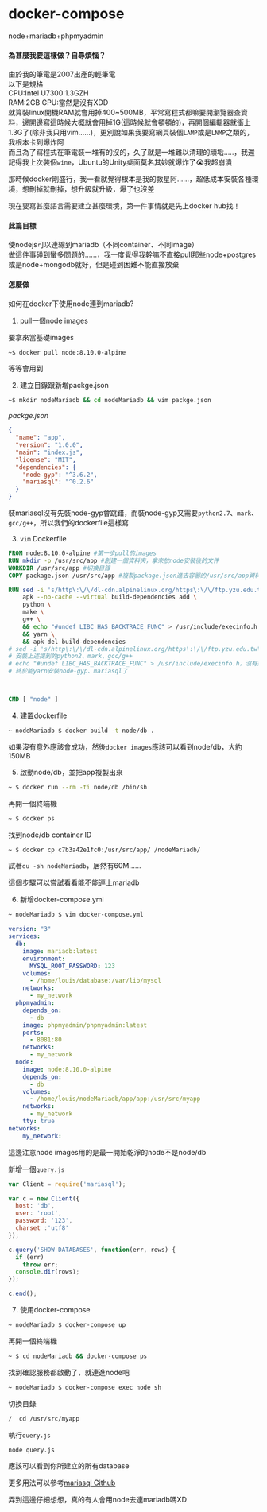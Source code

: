 # docker-compose
node+mariadb+phpmyadmin

#### 為甚麼我要這樣做？自尋煩惱？ 

由於我的筆電是2007出產的輕筆電       
以下是規格       
CPU:Intel U7300 1.3GZH      
RAM:2GB
GPU:當然是沒有XDD        
就算裝linux開機RAM就會用掉400~500MB，平常寫程式都嘛要開瀏覽器查資料，邊開邊寫這時候大概就會用掉1G(這時候就會頓頓的)，再開個編輯器就衝上1.3G了(除非我只用vim......)，更別說如果我要寫網頁裝個`LAMP`或是`LNMP`之類的，我根本卡到爆炸阿      
而且為了寫程式在筆電裝一堆有的沒的，久了就是一堆難以清理的頑垢.....，我還記得我上次裝個`wine`，Ubuntu的Unity桌面莫名其妙就爆炸了:sob:我超崩潰

那時候docker剛盛行，我一看就覺得根本是我的救星阿......，超低成本安裝各種環境，想刪掉就刪掉，想升級就升級，爆了也沒差

現在要寫甚麼語言需要建立甚麼環境，第一件事情就是先上docker hub找！ 

#### 此篇目標

使nodejs可以連線到mariadb（不同container、不同image）        
做這件事碰到蠻多問題的......，我一度覺得我幹嘛不直接pull那些node+postgres或是node+mongodb就好，但是碰到困難不能直接放棄


#### 怎麼做

如何在docker下使用node連到mariadb?

1. pull一個node images        

要拿來當基礎images
```sh
~$ docker pull node:8.10.0-alpine
```

等等會用到

2. 建立目錄跟新增packge.json
```sh
~$ mkdir nodeMariadb && cd nodeMariadb && vim packge.json
```
*packge.json*
```json
{
  "name": "app",
  "version": "1.0.0",
  "main": "index.js",
  "license": "MIT",
  "dependencies": {
    "node-gyp": "^3.6.2",
    "mariasql": "^0.2.6"
  }
}

```
裝mariasql沒有先裝node-gyp會跳錯，而裝node-gyp又需要`python2.7`、`mark`、`gcc/g++`，所以我們的dockerfile這樣寫

3. `vim` Dockerfile

```dockerfile
FROM node:8.10.0-alpine #第一步pull的images
RUN mkdir -p /usr/src/app #創建一個資料夾，拿來放node安裝後的文件
WORKDIR /usr/src/app #切換目錄
COPY package.json /usr/src/app #複製package.json進去容器的/usr/src/app資料夾

RUN sed -i 's/http\:\/\/dl-cdn.alpinelinux.org/https\:\/\/ftp.yzu.edu.tw\/Linux/g' /etc/apk/repositories && \
    apk --no-cache --virtual build-dependencies add \
    python \
    make \
    g++ \
    && echo "#undef LIBC_HAS_BACKTRACE_FUNC" > /usr/include/execinfo.h \
    && yarn \
    && apk del build-dependencies 
# sed -i 's/http\:\/\/dl-cdn.alpinelinux.org/https\:\/\/ftp.yzu.edu.tw\/Linux/g' 是把fetch目標改成國內唯一載點元智大學，不然慢到哭
# 安裝上述提到的python2、mark、gcc/g++
# echo "#undef LIBC_HAS_BACKTRACE_FUNC" > /usr/include/execinfo.h，沒有這行會跳錯說你沒有這檔案.....
# 終於能yarn安裝node-gyp、mariasql了 



CMD [ "node" ]
```

4. 建置dockerfile

```sh
~ nodeMariadb $ docker build -t node/db .
```
如果沒有意外應該會成功，然後`docker images`應該可以看到node/db，大約150MB

5. 啟動node/db，並把app複製出來

```sh
~ $ docker run --rm -ti node/db /bin/sh
```
再開一個終端機
```sh
~ $ docker ps
```
找到node/db container ID

```sh
~ $ docker cp c7b3a42e1fc0:/usr/src/app/ /nodeMariadb/
```
試著`du -sh nodeMariadb`，居然有60M......

這個步驟可以嘗試看看能不能連上mariadb

6. 新增docker-compose.yml

```sh
~ nodeMariadb $ vim docker-compose.yml
```

```yml
version: "3"
services: 
  db: 
    image: mariadb:latest
    environment:
      MYSQL_ROOT_PASSWORD: 123
    volumes:
      - /home/louis/database:/var/lib/mysql
    networks:
      - my_network 
  phpmyadmin:
    depends_on:
      - db
    image: phpmyadmin/phpmyadmin:latest
    ports:
      - 8081:80
    networks:
      - my_network
  node:
    image: node:8.10.0-alpine
    depends_on:
      - db
    volumes:
      - /home/louis/nodeMariadb/app/app:/usr/src/myapp
    networks:
      - my_network
    tty: true      
networks:
    my_network:

```

這邊注意node images用的是最一開始乾淨的node不是node/db


新增一個`query.js`

```js
var Client = require('mariasql');

var c = new Client({
  host: 'db',
  user: 'root',
  password: '123',
  charset :'utf8'
});

c.query('SHOW DATABASES', function(err, rows) {
  if (err)
    throw err;
  console.dir(rows);
});

c.end();
```
7. 使用docker-compose

```sh
~ nodeMariadb $ docker-compose up
```

再開一個終端機

```sh
~ $ cd nodeMariadb && docker-compose ps
```
找到確認服務都啟動了，就連進node吧

```sh
~ nodeMariadb $ docker-compose exec node sh
```
切換目錄
```sh
/  cd /usr/src/myapp
```
執行`query.js`
```sh
node query.js
```

應該可以看到你所建立的所有database

更多用法可以參考[mariasql Github](https://github.com/mscdex/node-mariasql "mariadbsql github")

弄到這邊仔細想想，真的有人會用node去連mariadb嗎XD